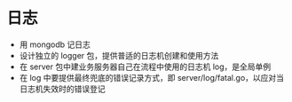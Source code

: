 日志
===

* 用 mongodb 记日志
* 设计独立的 logger 包，提供普适的日志机创建和使用方法
* 在 server 包中建业务服务器自己在流程中使用的日志机 log，是全局单例
* 在 log 中要提供最终兜底的错误记录方式，即 server/log/fatal.go，以应对当日志机失效时的错误登记